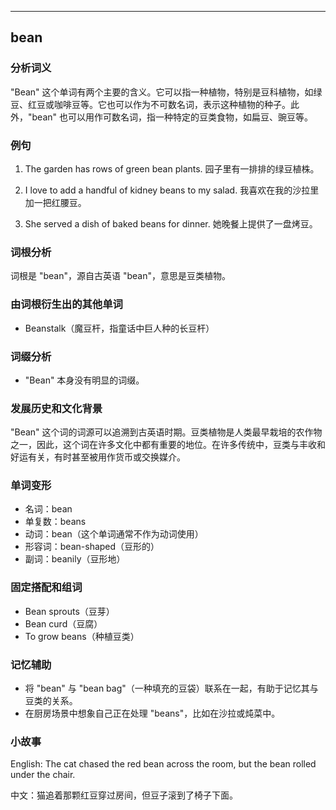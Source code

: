 
---------------
## bean
### 分析词义
"Bean" 这个单词有两个主要的含义。它可以指一种植物，特别是豆科植物，如绿豆、红豆或咖啡豆等。它也可以作为不可数名词，表示这种植物的种子。此外，"bean" 也可以用作可数名词，指一种特定的豆类食物，如扁豆、豌豆等。

### 例句
1. The garden has rows of green bean plants.
   园子里有一排排的绿豆植株。

2. I love to add a handful of kidney beans to my salad.
   我喜欢在我的沙拉里加一把红腰豆。

3. She served a dish of baked beans for dinner.
   她晚餐上提供了一盘烤豆。

### 词根分析
词根是 "bean"，源自古英语 "bean"，意思是豆类植物。

### 由词根衍生出的其他单词
- Beanstalk（魔豆杆，指童话中巨人种的长豆杆）

### 词缀分析
- "Bean" 本身没有明显的词缀。

### 发展历史和文化背景
"Bean" 这个词的词源可以追溯到古英语时期。豆类植物是人类最早栽培的农作物之一，因此，这个词在许多文化中都有重要的地位。在许多传统中，豆类与丰收和好运有关，有时甚至被用作货币或交换媒介。

### 单词变形
- 名词：bean
- 单复数：beans
- 动词：bean（这个单词通常不作为动词使用）
- 形容词：bean-shaped（豆形的）
- 副词：beanily（豆形地）

### 固定搭配和组词
- Bean sprouts（豆芽）
- Bean curd（豆腐）
- To grow beans（种植豆类）

### 记忆辅助
- 将 "bean" 与 "bean bag"（一种填充的豆袋）联系在一起，有助于记忆其与豆类的关系。
- 在厨房场景中想象自己正在处理 "beans"，比如在沙拉或炖菜中。

### 小故事
English: The cat chased the red bean across the room, but the bean rolled under the chair.

中文：猫追着那颗红豆穿过房间，但豆子滚到了椅子下面。

